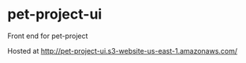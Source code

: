 # pet-project-ui

Front end for pet-project

Hosted at http://pet-project-ui.s3-website-us-east-1.amazonaws.com/
